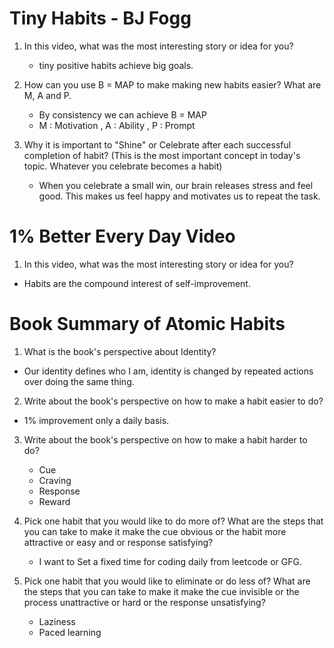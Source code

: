 # Tiny Habits - BJ Fogg

1. In this video, what was the most interesting story or idea for you?

    - tiny positive habits achieve big goals.


2.   How can you use B = MAP to make making new habits easier? What are M, A and P.

     - By consistency we can achieve B = MAP
     - M : Motivation , A : Ability , P : Prompt
3. Why it is important to "Shine" or Celebrate after each successful completion of habit? (This is the most important concept in today's topic. Whatever you celebrate becomes a habit)

     - When you celebrate a small win, our brain releases stress and feel good. This makes us feel happy and motivates us to repeat the task.

# 1% Better Every Day Video

1. In this video, what was the most interesting story or idea for you?
  - Habits are the compound interest of self-improvement.   

# Book Summary of Atomic Habits

1. What is the book's perspective about Identity?
 - Our identity  defines who I am, identity is changed by repeated actions over doing the same thing.
2. Write about the book's perspective on how to make a habit easier to do?
  - 1% improvement only a daily basis.
3. Write about the book's perspective on how to make a habit harder to do?

   - Cue 
   - Craving
   - Response
   - Reward
4. Pick one habit that you would like to do more of? What are the steps that you can take to make it make the cue obvious or the habit more attractive or easy and or response satisfying?

    - I want to Set a fixed time for coding daily from leetcode or GFG.

5. Pick one habit that you would like to eliminate or do less of? What are the steps that you can take to make it make the cue invisible or the process unattractive or hard or the response unsatisfying?

    - Laziness
    - Paced learning
   
